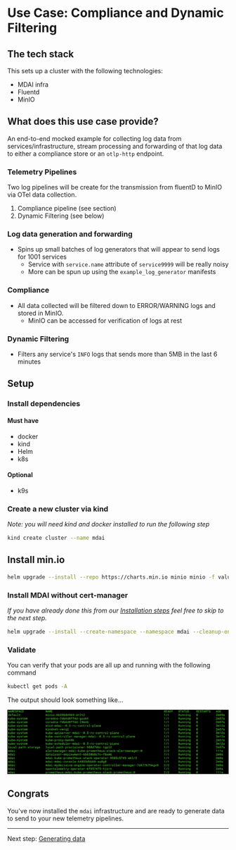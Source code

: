 # Use Case: Compliance and Dynamic Filtering

## The tech stack
This sets up a cluster with the following technologies: 
- MDAI infra
- Fluentd
- MinIO

## What does this use case provide?

An end-to-end mocked example for collecting log data from services/infrastructure, stream processing and forwarding of that log data to either a compliance store or an `otlp-http` endpoint.

### Telemetry Pipelines

Two log pipelines will be create for the transmission from fluentD to MinIO via OTel data collection.
1. Compliance pipeline (see section)
2. Dynamic Filtering (see below)

### Log data generation and forwarding

- Spins up small batches of log generators that will appear to send logs for 1001 services
  - Service with `service.name` attribute of `service9999` will be really noisy
  - More can be spun up using the `example_log_generator` manifests

### Compliance

- All data collected will be filtered down to ERROR/WARNING logs and stored in MinIO.
  - MinIO can be accessed for verification of logs at rest

### Dynamic Filtering

- Filters any service's `INFO` logs that sends more than 5MB in the last 6 minutes


## Setup

### Install dependencies

#### Must have

* docker
* kind
* Helm
* k8s

#### Optional

* k9s 

### Create a new cluster via kind

*Note: you will need kind and docker installed to run the following step*

```bash
kind create cluster --name mdai
```

## Install min.io

```bash
helm upgrade --install --repo https://charts.min.io minio minio -f values_minio.yaml
```

### Install MDAI without cert-manager 

<i>If you have already done this from our <a href="../../README.md#without-cert-manager" target="_blank">Installation steps</a> feel free to skip to the next step.</i>

```bash
helm upgrade --install --create-namespace --namespace mdai --cleanup-on-fail --dependency-update --wait-for-jobs -f values.yaml -f values_prometheus.yaml mdai .
```

### Validate 

You can verify that your pods are all up and running with the following command

```bash
kubectl get pods -A
```

The output should look something like...

![get pods](../../media/get_pods.png)


## Congrats

You've now installed the `mdai` infrastructure and are ready to generate data to send to your new telemetry pipelines.


----


Next step: [Generating data](generate_data.md)